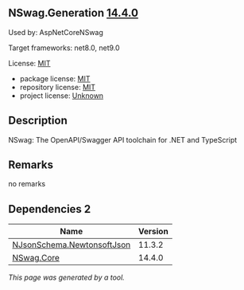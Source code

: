 NSwag.Generation [14.4.0](https://www.nuget.org/packages/NSwag.Generation/14.4.0)
--------------------

Used by: AspNetCoreNSwag

Target frameworks: net8.0, net9.0

License: [MIT](../../../../licenses/mit) 

- package license: [MIT](https://licenses.nuget.org/MIT) 
- repository license: [MIT](https://github.com/RicoSuter/NSwag.git) 
- project license: [Unknown](http://nswag.org/) 

Description
-----------
NSwag: The OpenAPI/Swagger API toolchain for .NET and TypeScript

Remarks
-----------
no remarks


Dependencies 2
-----------

|Name|Version|
|----------|:----|
|[NJsonSchema.NewtonsoftJson](../../../../packages/nuget.org/njsonschema.newtonsoftjson/11.3.2)|11.3.2|
|[NSwag.Core](../../../../packages/nuget.org/nswag.core/14.4.0)|14.4.0|

*This page was generated by a tool.*